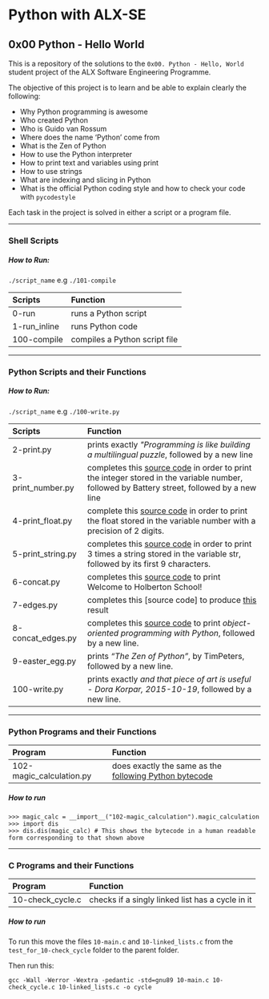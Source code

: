 # Python with ALX-SE
## 0x00 Python - Hello World

This is a repository of the solutions to the `0x00. Python - Hello, World` student project of the ALX Software Engineering Programme.

The objective of this project is to learn and be able to explain clearly the following:
* Why Python programming is awesome
* Who created Python
* Who is Guido van Rossum
* Where does the name ‘Python’ come from
* What is the Zen of Python
* How to use the Python interpreter
* How to print text and variables using print
* How to use strings
* What are indexing and slicing in Python
* What is the official Python coding style and how to check your code with `pycodestyle`

Each task in the project is solved in either a script or a program file.

--------------------------------------------------------

### Shell Scripts

##### How to Run:
`./script_name` e.g `./101-compile`

| Scripts	  | Function	|
|:--------------| :-------- 	|
| 0-run		| runs a Python script |
| 1-run_inline	| runs Python code |
| 100-compile   | compiles a Python script file |

--------------------------------------------------------

### Python Scripts and their Functions

##### How to Run:
`./script_name` e.g `./100-write.py`

| Scripts	  | Function	|
|:--------------| :-------- 	|
| 2-print.py	| prints exactly _"Programming is like building a multilingual puzzle_, followed by a new line|
| 3-print_number.py | completes this [source code](https://github.com/holbertonschool/0x00.py/blob/master/3-print_number.py) in order to print the integer stored in the variable number, followed by Battery street, followed by a new line |
| 4-print_float.py | complete this [source code](https://github.com/holbertonschool/0x00.py/blob/master/4-print_float.py) in order to print the float stored in the variable number with a precision of 2 digits. |
| 5-print_string.py | completes this [source code](https://github.com/holbertonschool/0x00.py/blob/master/5-print_string.py) in order to print 3 times a string stored in the variable str, followed by its first 9 characters. |
| 6-concat.py | completes this [source code](https://github.com/holbertonschool/0x00.py/blob/master/6-concat.py) to print Welcome to Holberton School! |
| 7-edges.py | completes this [source code] to produce [this](https://github.com/Berthran/alx-higher_level_programming/blob/master/0x00-python-hello_world/images/7-edges_result.jpg) result |
| 8-concat_edges.py | completes this [source code](https://github.com/holbertonschool/0x00.py/blob/master/8-concat_edges.py) to print _object-oriented programming with Python_, followed by a new line. |
| 9-easter_egg.py | prints _“The Zen of Python”_, by TimPeters, followed by a new line. |
| 100-write.py |  prints exactly _and that piece of art is useful - Dora Korpar, 2015-10-19_, followed by a new line. |

--------------------------------------------------------

### Python Programs and their Functions
| Program	  | Function	|
|:--------------| :-------- 	|
| 102-magic_calculation.py | does exactly the same as the [following Python bytecode](https://github.com/Berthran/alx-higher_level_programming/blob/master/0x00-python-hello_world/images/102-magic_result.jpg) |

##### How to run
```
>>> magic_calc = __import__("102-magic_calculation").magic_calculation
>>> import dis
>>> dis.dis(magic_calc) # This shows the bytecode in a human readable form corresponding to that shown above
```

--------------------------------------------------------

### C Programs and their Functions
| Program	  | Function	|
|:--------------| :-------- 	|
| 10-check_cycle.c | checks if a singly linked list has a cycle in it |

##### How to run
To run this move the files `10-main.c` and `10-linked_lists.c` from the `test_for_10-check_cycle` folder to the parent folder. 

Then run this:

`gcc -Wall -Werror -Wextra -pedantic -std=gnu89 10-main.c 10-check_cycle.c 10-linked_lists.c -o cycle`



